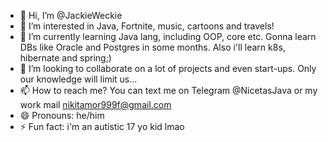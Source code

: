 - 👋 Hi, I’m @JackieWeckie
- 👀 I’m interested in Java, Fortnite, music, cartoons and travels!
- 🌱 I’m currently learning Java lang, including OOP, core etc. Gonna learn DBs like Oracle and Postgres in some months. Also i'll learn k8s, hibernate and spring;)
- 💞️ I’m looking to collaborate on a lot of projects and even start-ups. Only our knowledge will limit us...
- 📫 How to reach me? You can text me on Telegram @NicetasJava or my work mail nikitamor999f@gmail.com
- 😄 Pronouns: he/him
- ⚡ Fun fact: i'm an autistic 17 yo kid lmao

<!---
JackieWeckie/JackieWeckie is a ✨ special ✨ repository because its `README.md` (this file) appears on your GitHub profile.
You can click the Preview link to take a look at your changes.
--->
